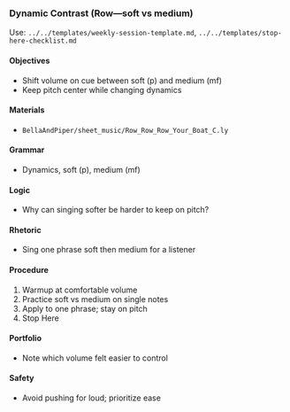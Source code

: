 ### Dynamic Contrast (Row—soft vs medium)

Use: `../../templates/weekly-session-template.md`, `../../templates/stop-here-checklist.md`

#### Objectives
- Shift volume on cue between soft (p) and medium (mf)
- Keep pitch center while changing dynamics

#### Materials
- `BellaAndPiper/sheet_music/Row_Row_Row_Your_Boat_C.ly`

#### Grammar
- Dynamics, soft (p), medium (mf)

#### Logic
- Why can singing softer be harder to keep on pitch?

#### Rhetoric
- Sing one phrase soft then medium for a listener

#### Procedure
1) Warmup at comfortable volume
2) Practice soft vs medium on single notes
3) Apply to one phrase; stay on pitch
4) Stop Here

#### Portfolio
- Note which volume felt easier to control

#### Safety
- Avoid pushing for loud; prioritize ease

